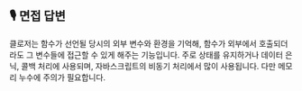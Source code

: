 ## 🎙️ 면접 답변
클로저는 함수가 선언될 당시의 외부 변수와 환경을 기억해, 함수가 외부에서 호출되더라도 그 변수들에 접근할 수 있게 해주는 기능입니다.
주로 상태를 유지하거나 데이터 은닉, 콜백 처리에 사용되며, 자바스크립트의 비동기 처리에서 많이 사용됩니다.
다만 메모리 누수에 주의가 필요합니다.
